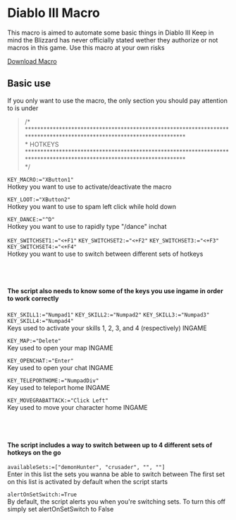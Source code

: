 # Diablo III Macro

This macro is aimed to automate some basic things in Diablo III
Keep in mind the Blizzard has never officially stated wether they authorize or not macros in this game. Use this macro at your own risks

[Download Macro](https://minhaskamal.github.io/DownGit/#/home?url=https://github.com/BabbleBot/AutoHotkey-DiabloIII/blob/master/Diablo_III.ahk)

## Basic use

If you only want to use the macro, the only section you should pay attention to is under

> /\*<br/>
> \*\*\*\*\*\*\*\*\*\*\*\*\*\*\*\*\*\*\*\*\*\*\*\*\*\*\*\*\*\*\*\*\*\*\*\*\*\*\*\*\*\*\*\*\*\*\*\*\*\*\*\*\*\*\*\*\*\*\*\*\*\*\*\*\*\*\*\*\*\*\*\*\*\*\*\*\*\*\*\*\*\*\*\*\*\*\*\*\*\*\*\*\*\*\*\*\*\*\*\*\*\*\*\*\*\*\*\*\*\*\*\*\*\*\*\*\*\*<br/>
> \* HOTKEYS<br/>
> \*\*\*\*\*\*\*\*\*\*\*\*\*\*\*\*\*\*\*\*\*\*\*\*\*\*\*\*\*\*\*\*\*\*\*\*\*\*\*\*\*\*\*\*\*\*\*\*\*\*\*\*\*\*\*\*\*\*\*\*\*\*\*\*\*\*\*\*\*\*\*\*\*\*\*\*\*\*\*\*\*\*\*\*\*\*\*\*\*\*\*\*\*\*\*\*\*\*\*\*\*\*\*\*\*\*\*\*\*\*\*\*\*\*\*\*\*\*<br/>
> \*/<br/>

```KEY_MACRO:="XButton1"```<br/>
Hotkey you want to use to activate/deactivate the macro

```KEY_LOOT:="XButton2"```<br/>
Hotkey you want to use to spam left click while hold down

```KEY_DANCE:="^D"```<br/>
Hotkey you want to use to rapidly type "/dance" inchat

```KEY_SWITCHSET1:="<+F1"```
```KEY_SWITCHSET2:="<+F2"```
```KEY_SWITCHSET3:="<+F3"```
```KEY_SWITCHSET4:="<+F4"```<br/>
Hotkey you want to use to switch between different sets of hotkeys

<br/><br/>

#### The script also needs to know some of the keys you use ingame in order to work correctly

```KEY_SKILL1:="Numpad1"```
```KEY_SKILL2:="Numpad2"```
```KEY_SKILL3:="Numpad3"```
```KEY_SKILL4:="Numpad4"```<br/>
Keys used to activate your skills 1, 2, 3, and 4 (respectively) INGAME

```KEY_MAP:="Delete"```<br/>
Key used to open your map INGAME

```KEY_OPENCHAT:="Enter"```<br/>
Key used to open your chat INGAME

```KEY_TELEPORTHOME:="NumpadDiv"```<br/>
Key used to teleport home INGAME

```KEY_MOVEGRABATTACK:="Click Left"```<br/>
Key used to move your character home INGAME

<br/><br/>

#### The script includes a way to switch between up to 4 different sets of hotkeys on the go

```availableSets:=["demonHunter", "crusader", "", ""]```<br/>
Enter in this list the sets you wanna be able to switch between
The first set on this list is activated by default when the script starts

```alertOnSetSwitch:=True```<br/>
By default, the script alerts you when you're switching sets. To turn this off simply set alertOnSetSwitch to False